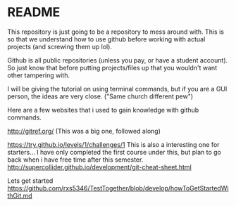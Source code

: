 # README

This repository is just going to be a repository to mess around with.  This is so that we understand how to use github
before working with actual projects (and screwing them up lol).  

Github is all public repositories (unless you pay, or have a student account).  So just know that before putting
projects/files up that you wouldn't want other tampering with.

I will be giving the tutorial on using terminal commands, but if you are a GUI person, the ideas are very close.
  ("Same church different pew")

Here are a few websites that i used to gain knowledge with github commands.

http://gitref.org/
  (This was a big one, followed along)

https://try.github.io/levels/1/challenges/1
  This is also a interesting one for starters... I have only completed the first course under this, but plan to go back
  when i have free time after this semester.
http://supercollider.github.io/development/git-cheat-sheet.html

Lets get started
https://github.com/rxs5346/TestTogether/blob/develop/howToGetStartedWithGit.md
